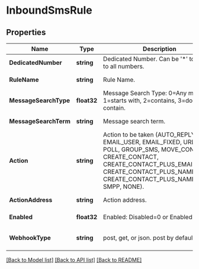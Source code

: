 # InboundSmsRule

## Properties
Name | Type | Description | Notes
------------ | ------------- | ------------- | -------------
**DedicatedNumber** | **string** | Dedicated Number. Can be &#39;*&#39; to apply to all numbers. | [default to null]
**RuleName** | **string** | Rule Name. | [default to null]
**MessageSearchType** | **float32** | Message Search Type: 0&#x3D;Any message, 1&#x3D;starts with, 2&#x3D;contains, 3&#x3D;does not contain. | [default to null]
**MessageSearchTerm** | **string** | Message search term. | [default to null]
**Action** | **string** | Action to be taken (AUTO_REPLY, EMAIL_USER, EMAIL_FIXED, URL, SMS, POLL, GROUP_SMS, MOVE_CONTACT, CREATE_CONTACT, CREATE_CONTACT_PLUS_EMAIL, CREATE_CONTACT_PLUS_NAME_EMAIL CREATE_CONTACT_PLUS_NAME, SMPP, NONE). | [default to null]
**ActionAddress** | **string** | Action address. | [default to null]
**Enabled** | **float32** | Enabled: Disabled&#x3D;0 or Enabled&#x3D;1. | [default to null]
**WebhookType** | **string** | post, get, or json. post by default | [optional] [default to null]

[[Back to Model list]](../README.md#documentation-for-models) [[Back to API list]](../README.md#documentation-for-api-endpoints) [[Back to README]](../README.md)


